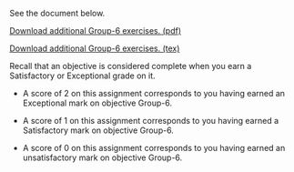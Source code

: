 See the document below.

[Download additional Group-6 exercises. (pdf)](Group-6.pdf)

[Download additional Group-6 exercises. (tex)](Group-6.tex)

Recall that an objective is considered complete when you earn a Satisfactory or Exceptional grade on it.

* A score of 2 on this assignment corresponds to you having earned an Exceptional mark on objective Group-6.

* A score of 1 on this assignment corresponds to you having earned a Satisfactory mark on objective Group-6.

* A score of 0 on this assignment corresponds to you having earned an unsatisfactory mark on objective Group-6.